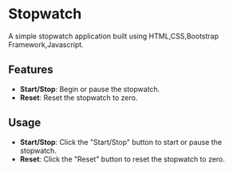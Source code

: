# Stopwatch

A simple stopwatch application built using HTML,CSS,Bootstrap Framework,Javascript.

## Features

- **Start/Stop**: Begin or pause the stopwatch.
- **Reset**: Reset the stopwatch to zero.

## Usage

- **Start/Stop**: Click the "Start/Stop" button to start or pause the stopwatch.
- **Reset**: Click the "Reset" button to reset the stopwatch to zero.
